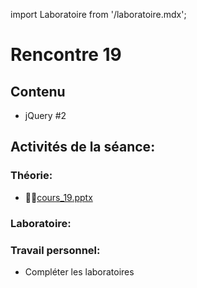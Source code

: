 import Laboratoire from '/laboratoire.mdx';

# Rencontre 19

## Contenu
- jQuery #2

## Activités de la séance: 

### Théorie:  
- 🚧🔗[cours_19.pptx](/construction)
### Laboratoire:  
<Laboratoire nom="10XX-S19_Lab1_jQuery_2"/>

### Travail personnel: 
- Compléter les laboratoires 